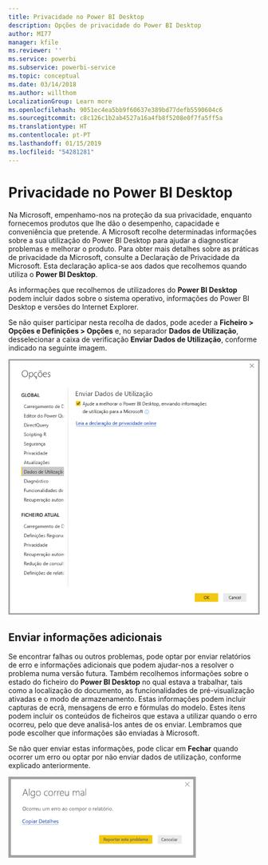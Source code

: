```yaml
---
title: Privacidade no Power BI Desktop
description: Opções de privacidade do Power BI Desktop
author: MI77
manager: kfile
ms.reviewer: ''
ms.service: powerbi
ms.subservice: powerbi-service
ms.topic: conceptual
ms.date: 03/14/2018
ms.author: willthom
LocalizationGroup: Learn more
ms.openlocfilehash: 9051ec4ea5bb9f60637e389bd77defb5590604c6
ms.sourcegitcommit: c8c126c1b2ab4527a16a4fb8f5208e0f7fa5ff5a
ms.translationtype: HT
ms.contentlocale: pt-PT
ms.lasthandoff: 01/15/2019
ms.locfileid: "54281281"
---
```

# <a name="power-bi-desktop-privacy"></a>Privacidade no Power BI Desktop

Na Microsoft, empenhamo-nos na proteção da sua privacidade, enquanto fornecemos produtos que lhe dão o desempenho, capacidade e conveniência que pretende. A Microsoft recolhe determinadas informações sobre a sua utilização do Power BI Desktop para ajudar a diagnosticar problemas e melhorar o produto. Para obter mais detalhes sobre as práticas de privacidade da Microsoft, consulte a Declaração de Privacidade da Microsoft. Esta declaração aplica-se aos dados que recolhemos quando utiliza o **Power BI Desktop**.
 
As informações que recolhemos de utilizadores do **Power BI Desktop** podem incluir dados sobre o sistema operativo, informações do Power BI Desktop e versões do Internet Explorer. 
 
Se não quiser participar nesta recolha de dados, pode aceder a **Ficheiro > Opções e Definições > Opções** e, no separador **Dados de Utilização**, desselecionar a caixa de verificação **Enviar Dados de Utilização**, conforme indicado na seguinte imagem.

![Opções para Enviar Dados de Utilização](media/desktop-privacy/privacy_01.png)

## <a name="sending-additional-information"></a>Enviar informações adicionais

Se encontrar falhas ou outros problemas, pode optar por enviar relatórios de erro e informações adicionais que podem ajudar-nos a resolver o problema numa versão futura. Também recolhemos informações sobre o estado do ficheiro do **Power BI Desktop** no qual estava a trabalhar, tais como a localização do documento, as funcionalidades de pré-visualização ativadas e o modo de armazenamento. Estas informações podem incluir capturas de ecrã, mensagens de erro e fórmulas do modelo. Estes itens podem incluir os conteúdos de ficheiros que estava a utilizar quando o erro ocorreu, pelo que deve analisá-los antes de os enviar. Lembramos que pode escolher que informações são enviadas à Microsoft.  
 
Se não quer enviar estas informações, pode clicar em **Fechar** quando ocorrer um erro ou optar por não enviar dados de utilização, conforme explicado anteriormente. 

![Caixa de diálogo de falha](media/desktop-privacy/privacy_02.png)

